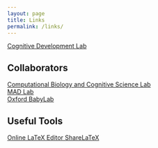 ```yaml
---
layout: page
title: Links
permalink: /links/
---
```

[Cognitive Development Lab](http://cogdev.cog.ohio-state.edu)


## Collaborators
[Computational Biology and Cognitive Science Lab](http://cbcsl.ece.ohio-state.edu/)  
[MAD Lab](https://u.osu.edu/madlab/)  
[Oxford BabyLab](http://www.psy.ox.ac.uk/research/oxford-babylab)

## Useful Tools
<a href="https://www.sharelatex.com?r=2cbd059a&rm=d&rs=b">Online LaTeX Editor ShareLaTeX</a>
